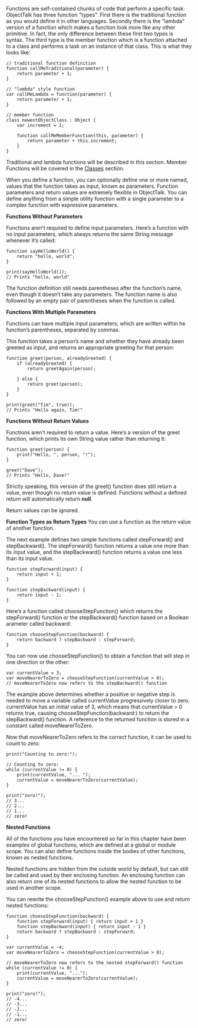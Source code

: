 Functions are self-contained chunks of code that perform a specific task.
ObjectTalk has three function "types". First there is the traditional
function as you would define it in other languages. Secondly there is the
"lambda" version of a function which makes a function look more like
any other primitive. In fact, the only difference between these first
two types is syntax. The third type is the member function which
is a function attached to a class and performs a task on an instance of
that class. This is what they looks like:

	// traditional function definition
	function callMeTraditional(parameter) {
		return parameter + 1;
	}

	// "lambda" style function
	var callMeLambda = function(parameter) {
		return parameter + 1;
	}

	// member function
	class newestObjectClass : Object {
		var increment = 1;

		function callMeMemberFunction(this, parameter) {
			return parameter + this.increment;
		}
	}

Traditional and lambda functions will be described in this section.
Member Functions will be covered in the [Classes](#classes) section.

When you define a function, you can optionally define one or more named,
values that the function takes as input, known as parameters.
Function parameters and return values are extremely flexible in ObjectTalk.
You can define anything from a simple utility function with a single parameter to a complex function with expressive parameters.

**Functions Without Parameters**

Functions aren’t required to define input parameters. Here’s a function with no input parameters, which always returns the same String message whenever it’s called:

	function sayHelloWorld() {
		return "hello, world";
	}

	print(sayHelloWorld());
	// Prints "hello, world"

The function definition still needs parentheses after the function’s name,
even though it doesn’t take any parameters. The function name is also
followed by an empty pair of parentheses when the function is called.

**Functions With Multiple Parameters**

Functions can have multiple input parameters, which are written within
he function’s parentheses, separated by commas.

This function takes a person’s name and whether they have already been
greeted as input, and returns an appropriate greeting for that person:

	function greet(person, alreadyGreeted) {
		if (alreadyGreeted) {
			return greetAgain(person);

		} else {
			return greet(person);
		}
	}

	print(greet("Tim", true));
	// Prints "Hello again, Tim!"

**Functions Without Return Values**

Functions aren’t required to return a value. Here’s a version of the
greet function, which prints its own String value rather than
returning it:

	function greet(person) {
		print("Hello, ", person, "!");
	}

	greet("Dave");
	// Prints "Hello, Dave!"

Strictly speaking, this version of the greet() function does still return
a value, even though no return value is defined. Functions without a defined return will automatically return **null**.

Return values can be ignored.

**Function Types as Return Types**
You can use a function as the return value of another function.

The next example defines two simple functions called stepForward() and
stepBackward(). The stepForward() function returns a value one more than
its input value, and the stepBackward() function returns a value one less
than its input value.

	function stepForward(input) {
		return input + 1;
	}

	function stepBackward(input) {
		return input - 1;
	}

Here’s a function called chooseStepFunction() which returns the stepForward() function or the stepBackward() function based on a Boolean
 arameter called backward:

	function chooseStepFunction(backward) {
		return backward ? stepBackward : stepForward;
	}

You can now use chooseStepFunction() to obtain a function that will step
in one direction or the other:

	var currentValue = 3;
	var moveNearerToZero = chooseStepFunction(currentValue > 0);
	// moveNearerToZero now refers to the stepBackward() function

The example above determines whether a positive or negative step is needed
to move a variable called currentValue progressively closer to zero.
currentValue has an initial value of 3, which means that currentValue > 0
returns true, causing chooseStepFunction(backward:) to return the
stepBackward() function. A reference to the returned function is stored
in a constant called moveNearerToZero.

Now that moveNearerToZero refers to the correct function, it can be used
to count to zero:

	print("Counting to zero:");

	// Counting to zero:
	while (currentValue != 0) {
		print(currentValue, "... ");
		currentValue = moveNearerToZero(currentValue);
	}

	print("zero!");
	// 3...
	// 2...
	// 1...
	// zero!

**Nested Functions**

All of the functions you have encountered so far in this chapter have been
examples of global functions, which are defined at a global or module
scope. You can also define functions inside the bodies of other functions,
known as nested functions.

Nested functions are hidden from the outside world by default, but can
still be called and used by their enclosing function. An enclosing
function can also return one of its nested functions to allow the nested
function to be used in another scope.

You can rewrite the chooseStepFunction() example above to use and return nested functions:

	function chooseStepFunction(backward) {
		function stepForward(input) { return input + 1 }
		function stepBackward(input) { return input - 1 }
		return backward ? stepBackward : stepForward;
	}

	var currentValue = -4;
	var moveNearerToZero = chooseStepFunction(currentValue > 0);

	// moveNearerToZero now refers to the nested stepForward() function
	while (currentValue != 0) {
		print(currentValue, "...");
		currentValue = moveNearerToZero(currentValue);
	}

	print("zero!");
	// -4...
	// -3...
	// -2...
	// -1...
	// zero!
